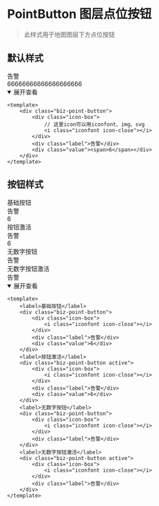# PointButton 图层点位按钮

> 此样式用于地图图层下方点位按钮

## 默认样式

<div class="example">
    <div class="biz-point-button">
        <div class="icon-box">
            <i class="iconfont icon-close"></i>
        </div>
        <div class="label">告警</div>
        <div class="value"><span>66666666666666666666</span></div>
    </div>
</div>

<details open>
<summary>展开查看</summary>

```vue
<template>
    <div class="biz-point-button">
        <div class="icon-box">
            // 这里icon可以用iconfont、img、svg
            <i class="iconfont icon-close"></i>
        </div>
        <div class="label">告警</div>
        <div class="value"><span>6</span></div>
    </div>
</template>
```

</details>

## 按钮样式

<div class="example">
    <label>基础按钮</label>
    <div class="biz-point-button">
        <div class="icon-box">
            <i class="iconfont icon-close"></i>
        </div>
        <div class="label">告警</div>
        <div class="value"><span>6</span></div>
    </div>
    <label>按钮激活</label>
    <div class="biz-point-button active">
        <div class="icon-box">
            <i class="iconfont icon-close"></i>
        </div>
        <div class="label">告警</div>
        <div class="value"><span>6</span></div>
    </div>
    <label>无数字按钮</label>
    <div class="biz-point-button">
        <div class="icon-box">
            <i class="iconfont icon-close"></i>
        </div>
        <div class="label">告警</div>
    </div>
    <label>无数字按钮激活</label>
    <div class="biz-point-button active">
        <div class="icon-box">
            <i class="iconfont icon-close"></i>
        </div>
        <div class="label">告警</div>
    </div>
</div>

<details open>
<summary>展开查看</summary>

```vue
<template>
    <label>基础按钮</label>
    <div class="biz-point-button">
        <div class="icon-box">
            <i class="iconfont icon-close"></i>
        </div>
        <div class="label">告警</div>
        <div class="value">6</div>
    </div>
    <label>按钮激活</label>
    <div class="biz-point-button active">
        <div class="icon-box">
            <i class="iconfont icon-close"></i>
        </div>
        <div class="label">告警</div>
        <div class="value">6</div>
    </div>
    <label>无数字按钮</label>
    <div class="biz-point-button">
        <div class="icon-box">
            <i class="iconfont icon-close"></i>
        </div>
        <div class="label">告警</div>
    </div>
    <label>无数字按钮激活</label>
    <div class="biz-point-button active">
        <div class="icon-box">
            <i class="iconfont icon-close"></i>
        </div>
        <div class="label">告警</div>
    </div>
</template>
```

</details>
